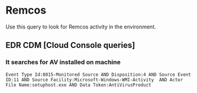# Remcos

Use this query to look for Remcos activity in the environment.

## EDR CDM [Cloud Console queries]

### It searches for AV installed on machine

~~~
Event Type Id:8015-Monitored Source AND Disposition:4 AND Source Event ID:11 AND Source Facility:Microsoft-Windows-WMI-Activity  AND Actor File Name:setuphost.exe AND Data Token:AntiVirusProduct
~~~
